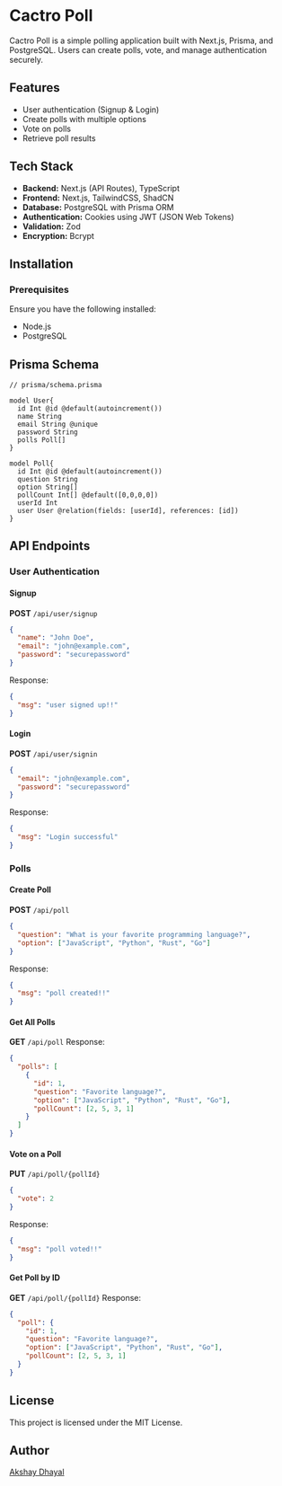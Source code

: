 # Cactro Poll

Cactro Poll is a simple polling application built with Next.js, Prisma, and PostgreSQL. Users can create polls, vote, and manage authentication securely.

## Features
- User authentication (Signup & Login)
- Create polls with multiple options
- Vote on polls
- Retrieve poll results

## Tech Stack
- **Backend:** Next.js (API Routes), TypeScript
- **Frontend:** Next.js, TailwindCSS, ShadCN
- **Database:** PostgreSQL with Prisma ORM
- **Authentication:** Cookies using JWT (JSON Web Tokens)
- **Validation:** Zod
- **Encryption:** Bcrypt

## Installation

### Prerequisites
Ensure you have the following installed:
- Node.js
- PostgreSQL


## Prisma Schema
```prisma
// prisma/schema.prisma

model User{
  id Int @id @default(autoincrement())
  name String
  email String @unique
  password String
  polls Poll[]
}

model Poll{
  id Int @id @default(autoincrement())
  question String
  option String[]
  pollCount Int[] @default([0,0,0,0])
  userId Int
  user User @relation(fields: [userId], references: [id])
}
```

## API Endpoints

### User Authentication
#### Signup
**POST** `/api/user/signup`
```json
{
  "name": "John Doe",
  "email": "john@example.com",
  "password": "securepassword"
}
```
Response:
```json
{
  "msg": "user signed up!!"
}
```

#### Login
**POST** `/api/user/signin`
```json
{
  "email": "john@example.com",
  "password": "securepassword"
}
```
Response:
```json
{
  "msg": "Login successful"
}
```

### Polls
#### Create Poll
**POST** `/api/poll`
```json
{
  "question": "What is your favorite programming language?",
  "option": ["JavaScript", "Python", "Rust", "Go"]
}
```
Response:
```json
{
  "msg": "poll created!!"
}
```

#### Get All Polls
**GET** `/api/poll`
Response:
```json
{
  "polls": [
    {
      "id": 1,
      "question": "Favorite language?",
      "option": ["JavaScript", "Python", "Rust", "Go"],
      "pollCount": [2, 5, 3, 1]
    }
  ]
}
```

#### Vote on a Poll
**PUT** `/api/poll/{pollId}`
```json
{
  "vote": 2
}
```
Response:
```json
{
  "msg": "poll voted!!"
}
```

#### Get Poll by ID
**GET** `/api/poll/{pollId}`
Response:
```json
{
  "poll": {
    "id": 1,
    "question": "Favorite language?",
    "option": ["JavaScript", "Python", "Rust", "Go"],
    "pollCount": [2, 5, 3, 1]
  }
}
```

## License
This project is licensed under the MIT License.

## Author
[Akshay Dhayal](https://github.com/akshaydhayal)

